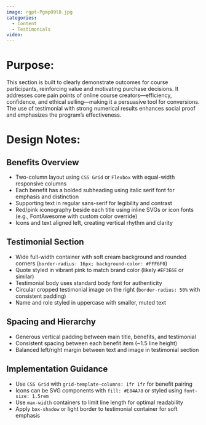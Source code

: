 ```yaml
---
image: rgpt-PgmpO9lD.jpg
categories:
  - Content
  - Testimonials
video:
---
```

# Purpose:
This section is built to clearly demonstrate outcomes for course participants, reinforcing value and motivating purchase decisions. It addresses core pain points of online course creators—efficiency, confidence, and ethical selling—making it a persuasive tool for conversions. The use of testimonial with strong numerical results enhances social proof and emphasizes the program’s effectiveness.

# Design Notes:

## Benefits Overview
* Two-column layout using `CSS Grid` or `Flexbox` with equal-width responsive columns
* Each benefit has a bolded subheading using italic serif font for emphasis and distinction
* Supporting text in regular sans-serif for legibility and contrast
* Red/pink iconography beside each title using inline SVGs or icon fonts (e.g., FontAwesome with custom color override)
* Icons and text aligned left, creating vertical rhythm and clarity

## Testimonial Section
* Wide full-width container with soft cream background and rounded corners (`border-radius: 16px; background-color: #FFF6F0`)
* Quote styled in vibrant pink to match brand color (likely `#EF3E6E` or similar)
* Testimonial body uses standard body font for authenticity
* Circular cropped testimonial image on the right (`border-radius: 50%` with consistent padding)
* Name and role styled in uppercase with smaller, muted text

## Spacing and Hierarchy
* Generous vertical padding between main title, benefits, and testimonial
* Consistent spacing between each benefit item (~1.5 line height)
* Balanced left/right margin between text and image in testimonial section

## Implementation Guidance
* Use `CSS Grid` with `grid-template-columns: 1fr 1fr` for benefit pairing
* Icons can be SVG components with `fill: #E84A78` or styled using `font-size: 1.5rem`
* Use `max-width` containers to limit line length for optimal readability
* Apply `box-shadow` or light border to testimonial container for soft emphasis

